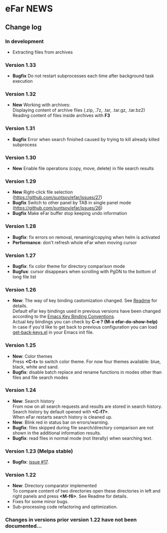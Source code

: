 # eFar NEWS

## Change log

### In development
* Extracting files from archives

### Version 1.33
* **Bugfix** Do not restart subprocesses each time after background task execution

### Version 1.32
* **New** Working with archives:  
  Displaying content of archive files (.zip, .7z, .tar, .tar.gz, .tar.bz2)  
  Reading content of files inside archives with **F3**
  
### Version 1.31
* **Bugfix** Error when search finished caused by trying to kill already killed subprocess

### Version 1.30
* **New** Enable file operations (copy, move, delete) in file search results

### Version 1.29
* **New** Right-click file selection (https://github.com/suntsov/efar/issues/27)
* **Bugfix** Switch to other panel by TAB in single panel mode (https://github.com/suntsov/efar/issues/26)
* **Bugfix** Make eFar buffer stop keeping undo information

### Version 1.28
* **Bugfix**: fix errors on removal, renaming/copying when helm is activated 
* **Performance**: don't refresh whole eFar when moving cursor

### Version 1.27
* **Bugfix**: fix color theme for directory comparison mode
* **Bugfux**: cursor disappears when scrolling with PgDN to the bottom of long file list

### Version 1.26
* **New**: The way of key binding castomization changed. See [Readme](README.md) for details.  
Default eFar key bindings used in previous versions have been changed according to the [Emacs Key Binding Conventions](https://www.gnu.org/software/emacs/manual/html_node/elisp/Key-Binding-Conventions.html).  
  Actual key bindings you can check by **C-e ? (M-x efar-do-show-help)**  
  In case if you'd like to get back to previous configuration you can load [get-back-keys.el](adds/get-back-keys.el) in your Emacs init file.  

### Version 1.25
* **New**: Color themes  
Press **\<C-t\>** to switch color theme. For now four themes available: blue, black, white and sand.
* **Bugfix**: disable batch replace and rename functions in modes other than files and file search modes

### Version 1.24
* **New**: Search history  
From now on all search requests and results are stored in search history.  
Search history by default opened with **\<C-f7\>**.  
When eFar restarts search history is cleaned up.
* **New**: Blink red in status bar on errors/warning.
* **Bugfix**: files skipped during file search/directory comparison are not shown in the additional information results.
* **Bugfix**: read files in normal mode (not literally) when searching text.

### Version 1.23 (Melpa stable)
* **Bugfix**: [issue #17](https://github.com/suntsov/efar/issues/17).
  
### Version 1.22
* **New**: Directory comparator implemented  
To compare content of two directories open these directories in left and right panels and press **\<M-f6\>**. See Readme for details.
* Fixes for some minor bugs.
* Sub-processing code refactoring and optimization.
  
### Changes in versions prior version 1.22 have not been documented...
